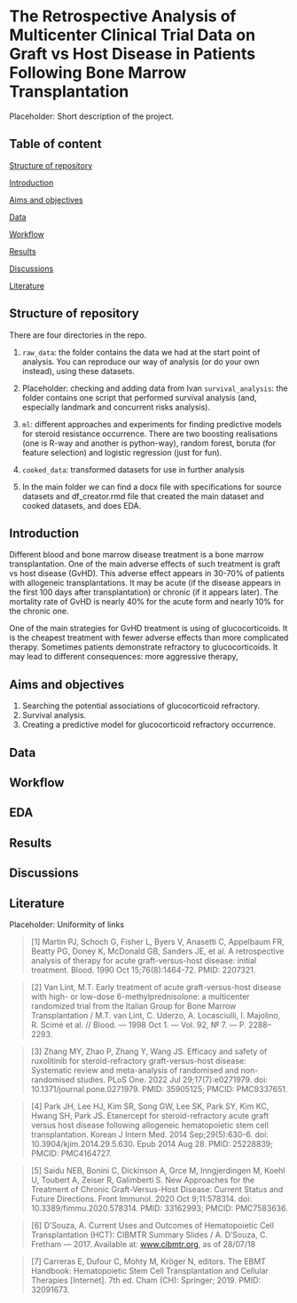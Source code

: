 # The Retrospective Analysis of Multicenter Clinical Trial Data on Graft vs Host Disease in Patients Following Bone Marrow Transplantation
Placeholder: Short description of the project.

## Table of content

[Structure of repository](https://github.com/Asklepiad/GvHD/blob/main/README.md#structure-of-repository)

[Introduction](https://github.com/Asklepiad/GvHD/blob/main/README.md#introduction)

[Aims and objectives](https://github.com/Asklepiad/GvHD/blob/main/README.md#aims-and-objectives)

[Data](https://github.com/Asklepiad/GvHD/blob/main/README.md#data)

[Workflow](https://github.com/Asklepiad/GvHD/blob/main/README.md#workflow)

[Results](https://github.com/Asklepiad/GvHD/blob/main/README.md#results)

[Discussions](https://github.com/Asklepiad/GvHD/blob/main/README.md#discussions)

[Literature](https://github.com/Asklepiad/GvHD/blob/main/README.md#literature)

## Structure of repository

There are four directories in the repo.

1. `raw_data`: the folder contains the data we had at the start point of analysis. You can reproduce our way of analysis (or do your own instead), using these datasets.

2. Placeholder: checking and adding data from Ivan `survival_analysis`: the folder contains one script that performed survival analysis (and, especially landmark and concurrent risks analysis).

3. `ml`: different approaches and experiments for finding predictive models for steroid resistance occurrence. There are two boosting realisations (one is R-way and another is python-way), random forest, boruta (for feature selection) and logistic regression (just for fun).

4. `cooked_data`: transformed datasets for use in further analysis

5. In the main folder we can find a docx file with specifications for source datasets and df_creator.rmd file that created the main dataset and cooked datasets, and does EDA.

## Introduction

Different blood and bone marrow disease treatment is a bone marrow transplantation. One of the main adverse effects of such treatment is graft vs host disease (GvHD). This adverse effect appears in 30-70% of patients with allogeneic transplantations. It may be acute (if the disease appears in the first 100 days after transplantation) or chronic (if it appears later). The mortality rate of GvHD is nearly 40% for the acute form and nearly 10% for the chronic one.

One of the main strategies for GvHD treatment is using of glucocorticoids. It is the cheapest treatment with fewer adverse effects than more complicated therapy. Sometimes patients demonstrate refractory to glucocorticoids. It may lead to different consequences: more aggressive therapy, 


## Aims and objectives

1. Searching the potential associations of glucocorticoid refractory.
2. Survival analysis.
3. Creating a predictive model for glucocorticoid refractory occurrence. 

## Data

## Workflow

## EDA

## Results

## Discussions

## Literature

Placeholder: Uniformity of links

> [1] Martin PJ, Schoch G, Fisher L, Byers V, Anasetti C, Appelbaum FR, Beatty PG, Doney K, McDonald GB, Sanders JE, et al. A retrospective analysis of therapy for acute graft-versus-host disease: initial treatment. Blood. 1990 Oct 15;76(8):1464-72. PMID: 2207321.

> [2] Van Lint, M.T. Early treatment of acute graft-versus-host disease with high- or low-dose 6-methylprednisolone: a multicenter randomized trial from the Italian Group for Bone Marrow Transplantation / M.T. van Lint, C. Uderzo, A. Locasciulli, I. Majolino, R. Scimé et al. // Blood. — 1998 Oct 1. — Vol. 92, № 7. — P. 2288–2293.

> [3] Zhang MY, Zhao P, Zhang Y, Wang JS. Efficacy and safety of ruxolitinib for steroid-refractory graft-versus-host disease: Systematic review and meta-analysis of randomised and non-randomised studies. PLoS One. 2022 Jul 29;17(7):e0271979. doi: 10.1371/journal.pone.0271979. PMID: 35905125; PMCID: PMC9337651.

> [4] Park JH, Lee HJ, Kim SR, Song GW, Lee SK, Park SY, Kim KC, Hwang SH, Park JS. Etanercept for steroid-refractory acute graft versus host disease following allogeneic hematopoietic stem cell transplantation. Korean J Intern Med. 2014 Sep;29(5):630-6. doi: 10.3904/kjim.2014.29.5.630. Epub 2014 Aug 28. PMID: 25228839; PMCID: PMC4164727.

> [5] Saidu NEB, Bonini C, Dickinson A, Grce M, Inngjerdingen M, Koehl U, Toubert A, Zeiser R, Galimberti S. New Approaches for the Treatment of Chronic Graft-Versus-Host Disease: Current Status and Future Directions. Front Immunol. 2020 Oct 9;11:578314. doi: 10.3389/fimmu.2020.578314. PMID: 33162993; PMCID: PMC7583636.

> [6] D’Souza, A. Current Uses and Outcomes of Hematopoietic Cell Transplantation (HCT): CIBMTR Summary Slides / A. D’Souza, C. Fretham — 2017. Available at: www.cibmtr.org, as of 28/07/18

> [7] Carreras E, Dufour C, Mohty M, Kröger N, editors. The EBMT Handbook: Hematopoietic Stem Cell Transplantation and Cellular Therapies [Internet]. 7th ed. Cham (CH): Springer; 2019. PMID: 32091673.

